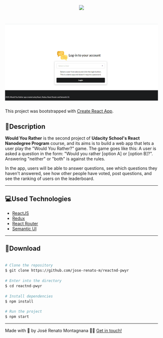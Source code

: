 <h1 align="center">
  <img src="https://ik.imagekit.io/dfw3q47dv0/react_redux_logo_LanJJ8148.png">
</h1>

<h1>
  <img src="public/pwyr.gif">
</h1>

This project was bootstrapped with [Create React App](https://github.com/facebook/create-react-app).

## 📝Description

<p><strong>Would You Rather</strong> is the second project of <strong>Udacity School's React Nanodegree Program</strong> course, and its aims is to build a web app that lets a user play the "Would You Rather?" game. The game goes like this: A user is asked a question in the form: "Would you rather [option A] or [option B]?". Answering "neither" or "both" is against the rules.
</p>

<p>
In the app, users will be able to answer questions, see which questions they haven't answered, see how other people have voted, post questions, and see the ranking of users on the leaderboard.
</p>

---

## 💻Used Technologies

- [ReactJS](https://pt-br.reactjs.org/)
- [Redux](https://redux.js.org/)
- [React Router](https://reacttraining.com/react-router/web/guides/quick-start)
- [Semantic UI](https://react.semantic-ui.com/)

---

## 📁Download

```bash

# Clone the repository
$ git clone https://github.com/jose-renato-m/reactnd-pwyr

# Enter into the directory
$ cd reactnd-pwyr

# Install dependencies
$ npm install

# Run the project
$ npm start

```

---

Made with 💙 by José Renato Montagnana 👋🏻 [Get in touch!](https://www.linkedin.com/in/joserenato-devfullstack/)
